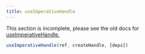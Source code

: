 ```yaml
---
title: useImperativeHandle
---
```


<Wip>

This section is incomplete, please see the old docs for [useImperativeHandle.](https://reactjs.org/docs/hooks-reference.html#useimperativehandle)

</Wip>


<Intro>

```js
useImperativeHandle(ref, createHandle, [deps])
```

</Intro>

<InlineToc />
